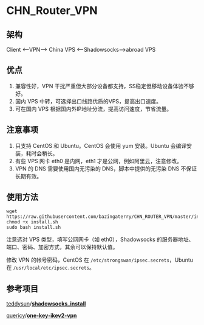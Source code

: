 # CHN_Router_VPN

## 架构

Client <—VPN—> China VPS <—Shadowsocks—>abroad VPS

## 优点

1. 兼容性好，VPN 干扰严重但大部分设备都支持，SS稳定但移动设备体验不够好。
2. 国内 VPS 中转，可选择出口线路优质的VPS，提高出口速度。
3. 可在国内 VPS 根据国内外IP地址分流，提高访问速度，节省流量。

## 注意事项

1. 只支持 CentOS 和 Ubuntu。CentOS 会使用 yum 安装。Ubuntu 会编译安装，耗时会稍长。
2. 有些 VPS 网卡 eth0 是内网，eth1 才是公网，例如阿里云，注意修改。
3. VPN 的 DNS 需要使用国内无污染的 DNS，脚本中提供的无污染 DNS 不保证长期有效。

## 使用方法

``` shell
wget https://raw.githubusercontent.com/bazingaterry/CHN_ROUTER_VPN/master/install.sh
chmod +x install.sh
sudo bash install.sh
```

注意选对 VPS 类型，填写公网网卡（如 eth0），Shadowsocks 的服务器地址、端口、密码、加密方式，其余可以保持默认值。

修改 VPN 的帐号密码，CentOS 在 `/etc/strongswan/ipsec.secrets`，Ubuntu在 `/usr/local/etc/ipsec.secrets`。

## 参考项目

[teddysun](https://github.com/teddysun)/[**shadowsocks_install**](https://github.com/teddysun/shadowsocks_install/)

[quericy](https://github.com/quericy)/[**one-key-ikev2-vpn**](https://github.com/quericy/one-key-ikev2-vpn)
